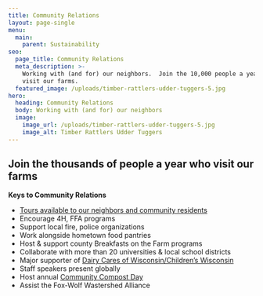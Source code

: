 ```yaml
---
title: Community Relations
layout: page-single
menu:
  main:
    parent: Sustainability
seo:
  page_title: Community Relations
  meta_description: >-
    Working with (and for) our neighbors.  Join the 10,000 people a year who
    visit our farms.
  featured_image: /uploads/timber-rattlers-udder-tuggers-5.jpg
hero:
  heading: Community Relations
  body: Working with (and for) our neighbors
  image:
    image_url: /uploads/timber-rattlers-udder-tuggers-5.jpg
    image_alt: Timber Rattlers Udder Tuggers
---
```

## Join the thousands of people a year who visit our farms

**Keys to Community Relations**

* [Tours available to our neighbors and community residents](/tours/)
* Encourage 4H, FFA programs
* Support local fire, police organizations
* Work alongside hometown food pantries
* Host & support county Breakfasts on the Farm programs
* Collaborate with more than 20 universities & local school districts
* Major supporter of [Dairy Cares of Wisconsin/Children’s Wisconsin](https://dairycaresofwisconsin.org/)
* Staff speakers present globally
* Host annual <a target="_blank" rel="noopener noreferrer nofollow" href="https://www.milksource.com/blog/community-compost-day-23-big-crowds-despite-rain/">Community Compost Day</a>
* Assist the Fox-Wolf Wastershed Alliance